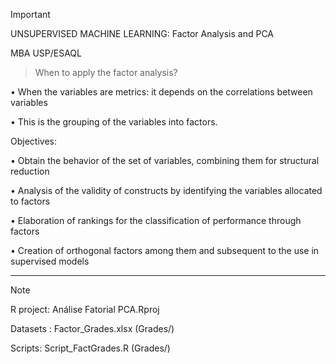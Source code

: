 > [!IMPORTANT]
>UNSUPERVISED MACHINE LEARNING: Factor Analysis and PCA
>
>MBA USP/ESAQL 

> When to apply the factor analysis?


• When the variables are metrics: it depends on the correlations between
variables

• This is the grouping of the variables into factors. 

Objectives:

• Obtain the behavior of the set of variables, combining them for structural reduction

• Analysis of the validity of constructs by identifying the variables allocated to factors

• Elaboration of rankings for the classification of performance through factors

• Creation of orthogonal factors among them and subsequent to the use in supervised
models

--------------------
> [!NOTE]
> R project: Análise Fatorial PCA.Rproj
>
> Datasets : Factor_Grades.xlsx (Grades/)
>
> Scripts: Script_FactGrades.R (Grades/)


